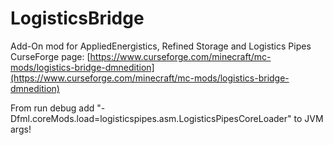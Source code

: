 # LogisticsBridge
Add-On mod for AppliedEnergistics, Refined Storage and Logistics Pipes  
CurseForge page: [https://www.curseforge.com/minecraft/mc-mods/logistics-bridge-dmnedition](https://www.curseforge.com/minecraft/mc-mods/logistics-bridge-dmnedition)

From run debug add "-Dfml.coreMods.load=logisticspipes.asm.LogisticsPipesCoreLoader" to JVM args!